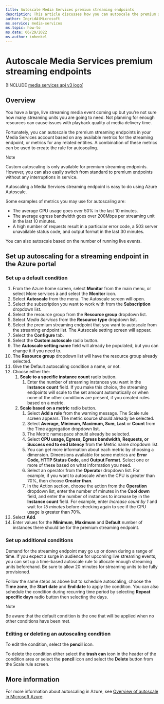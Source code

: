 ```yaml
---
title: Autoscale Media Services premium streaming endpoints
description: This article discusses how you can autoscale the premium streaming endpoints in your Media Services account based on any available metrics for the streaming endpoint, or metrics for any related entities.
author: IngridAtMicrosoft
ms.service: media-services
ms.topic: how-to
ms.date: 06/29/2022
ms.author: inhenkel
---
```


# Autoscale Media Services premium streaming endpoints

[!INCLUDE [media services api v3 logo](./includes/v3-hr.md)]

## Overview

You have a large, live streaming media event coming up but you’re not sure how
many streaming units you are going to need. Not planning for enough resources
can cause issues with playback quality at media delivery time.

Fortunately, you can autoscale the premium streaming endpoints in your Media
Services account based on any available metrics for the streaming endpoint, or
metrics for any related entities. A combination of these metrics can be used to
create the rule for autoscaling.

> [!NOTE]
> Custom autoscaling is only available for premium streaming endpoints. However, you can also easily switch from standard to premium endpoints without any interruptions in service.

Autoscaling a Media Services streaming endpoint is easy to do using Azure
Autoscale.

Some examples of metrics you may use for autoscaling are:

- The average CPU usage goes over 50% in the last 10 minutes.
- The average egress bandwidth goes over 200Mbps per streaming unit in the last 10 minutes.
- A high number of requests result in a particular error code, a 503 server unavailable status code, and output format in the last 30 minutes.

You can also autoscale based on the number of running live events.

## Set up autoscaling for a streaming endpoint in the Azure portal

### Set up a default condition

1. From the Azure home screen, select **Monitor** from the main menu, or select
    More services à and select the **Monitor** icon.
1. Select **Autoscale** from the menu. The Autoscale screen will open.
1. Select the subscription you want to work with from the **Subscription**
    dropdown list.
1. Select the resource group from the **Resource group** dropdown list.
1. Select *Media Services* from the **Resource type** dropdown list.
1. Select the premium streaming endpoint that you want to autoscale from the streaming endpoint list. The Autsocale setting screen will appear.
1. Select the **Configure** tab.
1. Select the **Custom autoscale** radio button.
1. The **Autoscale setting name** field will already be populated, but you can change it if you need to.
1. The **Resource group** dropdown list will have the resource group already
    selected.
1. Give the Default autoscaling condition a name, or not.
1. Choose either the:
    1. **Scale to a specific instance count** radio button.
        1. Enter the number of streaming instances you want in the **Instance
            count** field. If you make this choice, the streaming endpoints will
            scale to the set amount automatically or when none of the other
            conditions are present, if you created rules based on a metric.
    1. **Scale based on a metric** radio button.
        1. Select **Add a rule** from the warning message. The Scale rule
            screen appears. The metric source should already be selected.
        1. Select **Average, Minimum, Maximum, Sum, Last** or **Count** from the Time aggregation dropdown list.
        1. The Metric namespace should already be selected.
        1. Select **CPU usage, Egress, Egress bandwidth, Requests, or Success end to end latency** from the Metric name dropdown list.
        1. You can get more information about each metric by choosing a dimension. Dimensions available for some metrics are **Error Code, HTTP Status Code,** and **Output Format**. Select one or more of these based on what information you need.
        1. Select an operator from the **Operator** dropdown list. For example, if you want to autoscale when the CPU is greater than 70%, then choose **Greater than**.
        1. In the Action section, choose the action from the **Operation** dropdown list, enter the number of minutes in the **Cool down** field, and enter the number of instances to increase by in the **Instance count** field. For example, enter *Increase count by 1* and wait for *15 minutes* before checking again to see if the CPU usage is greater than 70%.
1. Select **Add**.
1. Enter values for the **Minimum**, **Maximum** and **Default** number of instances there should be for the premium streaming endpoint.

### Set up additional conditions

Demand for the streaming endpoint may go up or down during a range of time. If
you expect a surge in audience for upcoming live streaming events, you can set
up a time-based autoscale rule to allocate enough streaming units beforehand. Be
sure to allow 20 minutes for streaming units to be fully provisioned.

Follow the same steps as above but to schedule autoscaling, choose the **Time
zone**, the **Start date** and **End date** to apply the condition. You can also
schedule the condition during recurring time period by selecting **Repeat
specific days** radio button then selecting the days.

> [!NOTE]
> Be aware that the default condition is the one that will be applied when no other conditions have been met.

### Editing or deleting an autoscaling condition

To edit the condition, select the **pencil** icon.

To delete the condition either select the **trash can** icon in the header of
the condition area or select the **pencil** icon and select the **Delete**
button from the Scale rule screen.

## More information

For more information about autoscaling in Azure, see [Overview of autoscale in
Microsoft
Azure](/azure/azure-monitor/autoscale/autoscale-overview).
